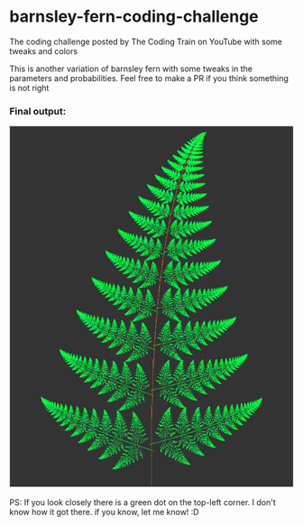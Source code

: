 # barnsley-fern-coding-challenge
The coding challenge posted by The Coding Train on YouTube with some tweaks and colors

This is another variation of barnsley fern with some tweaks in the parameters and probabilities. Feel free to make a PR if you think something is not right

### Final output:
![](gscreenshot_2018-06-23-192611.png)

PS: If you look closely there is a green dot on the top-left corner. I don't know how it got there. if you know, let me know! :D
